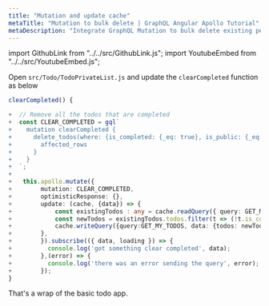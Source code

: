 ```yaml
---
title: "Mutation and update cache"
metaTitle: "Mutation to bulk delete | GraphQL Angular Apollo Tutorial"
metaDescription: "Integrate GraphQL Mutation to bulk delete existing personal todos. Update local cache after mutation using readQuery and writeQuery."
---
```


import GithubLink from "../../src/GithubLink.js";
import YoutubeEmbed from "../../src/YoutubeEmbed.js";

<YoutubeEmbed link="https://www.youtube.com/embed/fU2HIMn_QwE" />

Open `src/Todo/TodoPrivateList.js` and update the `clearCompleted` function as below

<GithubLink link="https://github.com/hasura/graphql-engine/blob/master/community/learn/graphql-tutorials/tutorials/react-apollo/app-final/src/components/Todo/TodoPrivateList.js" text="src/components/Todo/TodoPrivateList.js" />

```typescript
clearCompleted() {

+  // Remove all the todos that are completed
+  const CLEAR_COMPLETED = gql`
+    mutation clearCompleted {
+      delete_todos(where: {is_completed: {_eq: true}, is_public: {_eq: false}}) {
+        affected_rows
+      }
+    }
+  `;
+
+   this.apollo.mutate({
+        mutation: CLEAR_COMPLETED,
+        optimisticResponse: {},
+        update: (cache, {data}) => {
+            const existingTodos : any = cache.readQuery({ query: GET_MY_TODOS });
+            const newTodos = existingTodos.todos.filter(t => (!t.is_completed));
+            cache.writeQuery({query:GET_MY_TODOS, data: {todos: newTodos}});
+        },
+        }).subscribe(({ data, loading }) => {
+          console.log('got something clear completed', data);
+        },(error) => {
+          console.log('there was an error sending the query', error);
+        });
}
```

That's a wrap of the basic todo app.